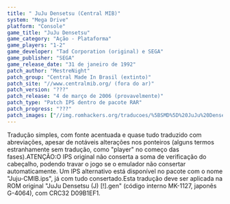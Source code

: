 ```yaml
---
title: " JuJu Densetsu (Central MIB)"
system: "Mega Drive"
platform: "Console"
game_title: "JuJu Densetsu"
game_category: "Ação - Plataforma"
game_players: "1-2"
game_developer: "Tad Corporation (original) e SEGA"
game_publisher: "SEGA"
game_release_date: "31 de janeiro de 1992"
patch_author: "MestreNight"
patch_group: "Central Made In Brasil (extinto)"
patch_site: "//www.centralmib.org/ (fora do ar)"
patch_version: "???"
patch_release: "4 de março de 2006 (provavelmente)"
patch_type: "Patch IPS dentro de pacote RAR"
patch_progress: "???"
patch_images: ["//img.romhackers.org/traducoes/%5BSMD%5D%20JuJu%20Densetsu%20-%20Central%20MIB%20-%201.png","//img.romhackers.org/traducoes/%5BSMD%5D%20JuJu%20Densetsu%20-%20Central%20MIB%20-%202.png","//img.romhackers.org/traducoes/%5BSMD%5D%20JuJu%20Densetsu%20-%20Central%20MIB%20-%203.png"]
---
```

Tradução simples, com fonte acentuada e quase tudo traduzido com abreviações, apesar de notáveis alterações nos ponteiros  (alguns termos estranhamente sem tradução, como "player" no começo das fases).ATENÇÃO:O IPS original não conserta a soma de verificação do cabeçalho, podendo travar o jogo se o emulador não consertar automaticamente. Um IPS alternativo está disponível no pacote com o nome "Juju-CMIB.ips", já com tudo consertado.Esta tradução deve ser aplicada na ROM original "JuJu Densetsu (J) [!].gen" (código interno MK-1127, japonês G-4064), com CRC32 D09B1EF1.